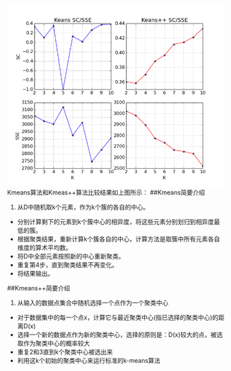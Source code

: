 ![](./img/Kmeans.png)
Kmeans算法和Kmeas++算法比较结果如上图所示：
##Kmeans简要介绍
1. 从D中随机取k个元素，作为k个簇的各自的中心。
- 分别计算剩下的元素到k个簇中心的相异度，将这些元素分别划归到相异度最低的簇。
- 根据聚类结果，重新计算k个簇各自的中心，计算方法是取簇中所有元素各自维度的算术平均数。
- 将D中全部元素按照新的中心重新聚类。
- 重复第4步，直到聚类结果不再变化。
- 将结果输出。

##Kmeans++简要介绍
1.  从输入的数据点集合中随机选择一个点作为一个聚类中心
- 对于数据集中的每一个点x，计算它与最近聚类中心(指已选择的聚类中心)的距离D(x)
- 选择一个新的数据点作为新的聚类中心，选择的原则是：D(x)较大的点，被选取作为聚类中心的概率较大
- 重复2和3直到k个聚类中心被选出来
- 利用这k个初始的聚类中心来运行标准的k-means算法